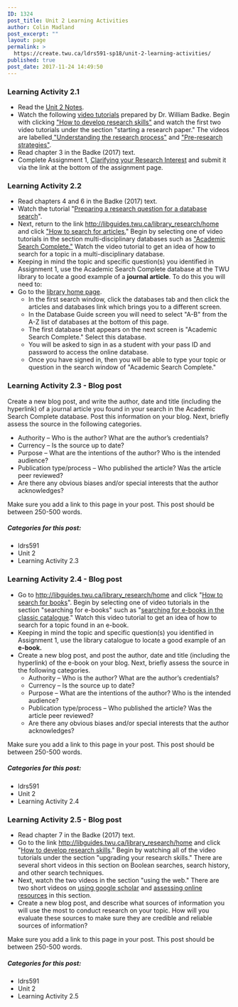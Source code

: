 ```yaml
---
ID: 1324
post_title: Unit 2 Learning Activities
author: Colin Madland
post_excerpt: ""
layout: page
permalink: >
  https://create.twu.ca/ldrs591-sp18/unit-2-learning-activities/
published: true
post_date: 2017-11-24 14:49:50
---
```

<h3>Learning Activity 2.1</h3>

<ul>
    <li>Read the <a href="https://create.twu.ca/ldrs591-sp18/unit-2-notes">Unit 2 Notes</a>.</li>
    <li>Watch the following <a href="http://libguides.twu.ca/library_research/home">video tutorials</a> prepared by Dr. William Badke. Begin with clicking <a href="http://libguides.twu.ca/c.php?g=284762&amp;p=3191885">"How to develop research skills"</a> and watch the first two video tutorials under the section "starting a research paper." The videos are labelled<a href="https://vimeo.com/160913559/eeb081c04e"> "Understanding the research process"</a> and <a href="https://vimeo.com/160925544/a3ea2bace3">"Pre-research strategies"</a>.</li>
    <li>Read chapter 3 in the Badke (2017) text.</li>
    <li>Complete Assignment 1, <a href="https://create.twu.ca/ldrs591-sp18/clarifying-your-research-interest-2/">Clarifying your Research Interest</a> and submit it via the link at the bottom of the assignment page.</li>
</ul>

<h3>Learning Activity 2.2</h3>

<ul>
    <li>Read chapters 4 and 6 in the Badke (2017) text.</li>
    <li>Watch the tutorial "<a href="https://vimeo.com/161998287/7661f12293">Preparing a research question for a database search</a>".</li>
    <li>Next, return to the link <a href="http://libguides.twu.ca/library_research/home">http://libguides.twu.ca/library_research/home</a> and click <a href="http://libguides.twu.ca/library_research/articles">"How to search for articles.</a>" Begin by selecting one of video tutorials in the section multi-disciplinary databases such as <a href="https://vimeo.com/160918763/913f61489b">"Academic Search Complete."</a> Watch the video tutorial to get an idea of how to search for a topic in a multi-disciplinary database.</li>
    <li>Keeping in mind the topic and specific question(s) you identified in Assignment 1, use the Academic Search Complete database at the TWU library to locate a good example of a <strong>journal article</strong>. To do this you will need to:</li>
    <li>Go to the <a href="https://www.twu.ca/library">library home page</a>.
<ul>
    <li>In the first search window, click the databases tab and then click the articles and databases link which brings you to a different screen.</li>
    <li>In the Database Guide screen you will need to select "A-B" from the A-Z list of databases at the bottom of this page.</li>
    <li>The first database that appears on the next screen is "Academic Search Complete." Select this database.</li>
    <li>You will be asked to sign in as a student with your pass ID and password to access the online database.</li>
    <li>Once you have signed in, then you will be able to type your topic or question in the search window of "Academic Search Complete."</li>
</ul>
</li>
</ul>

<h3>Learning Activity 2.3 - Blog post</h3>

Create a new blog post, and write the author, date and title (including the hyperlink) of a journal article you found in your search in the Academic Search Complete database. Post this information on your blog. Next, briefly assess the source in the following categories.

<ul>
    <li>Authority – Who is the author? What are the author’s credentials?</li>
    <li>Currency – Is the source up to date?</li>
    <li>Purpose – What are the intentions of the author? Who is the intended audience?</li>
    <li>Publication type/process – Who published the article? Was the article peer reviewed?</li>
    <li>Are there any obvious biases and/or special interests that the author acknowledges?</li>
</ul>

Make sure you add a link to this page in your post. This post should be between 250-500 words.

<h5>Categories for this post:</h5>

<ul>
    <li>ldrs591</li>
    <li>Unit 2</li>
    <li>Learning Activity 2.3</li>
</ul>

<h3>Learning Activity 2.4 - Blog post</h3>

<ul>
    <li>Go to <a href="http://libguides.twu.ca/library_research/home">http://libguides.twu.ca/library_research/home</a> and click "<a href="http://libguides.twu.ca/library_research/books">How to search for books</a>". Begin by selecting one of video tutorials in the section "searching for e-books" such as "<a href="https://vimeo.com/164163119/b24ecb42e6">searching for e-books in the classic catalogue</a>." Watch this video tutorial to get an idea of how to search for a topic found in an e-book.</li>
    <li>Keeping in mind the topic and specific question(s) you identified in Assignment 1, use the library catalogue to locate a good example of an <strong>e-book.</strong></li>
    <li>Create a new blog post, and post the author, date and title (including the hyperlink) of the e-book on your blog. Next, briefly assess the source in the following categories.
<ul>
    <li>Authority – Who is the author? What are the author’s credentials?</li>
    <li>Currency – Is the source up to date?</li>
    <li>Purpose – What are the intentions of the author? Who is the intended audience?</li>
    <li>Publication type/process – Who published the article? Was the article peer reviewed?</li>
    <li>Are there any obvious biases and/or special interests that the author acknowledges?</li>
</ul>
</li>
</ul>

Make sure you add a link to this page in your post. This post should be between 250-500 words.

<h5>Categories for this post:</h5>

<ul>
    <li>ldrs591</li>
    <li>Unit 2</li>
    <li>Learning Activity 2.4</li>
</ul>

<h3>Learning Activity 2.5 - Blog post</h3>

<ul>
    <li>Read chapter 7 in the Badke (2017) text.</li>
    <li>Go to the link <a href="http://libguides.twu.ca/library_research/home">http://libguides.twu.ca/library_research/home</a> and click "<a href="http://libguides.twu.ca/library_research/skills">How to develop research skills</a>." Begin by watching all of the video tutorials under the section "upgrading your research skills." There are several short videos in this section on Boolean searches, search history, and other search techniques.</li>
    <li>Next, watch the two videos in the section "using the web." There are two short videos on <a href="https://vimeo.com/160915822/0661b2b1c2">using google scholar</a> and <a href="https://vimeo.com/162602381/1b0d684fb6">assessing online resources</a> in this section.</li>
    <li>Create a new blog post, and describe what sources of information you will use the most to conduct research on your topic. How will you evaluate these sources to make sure they are credible and reliable sources of information?</li>
</ul>

Make sure you add a link to this page in your post. This post should be between 250-500 words.

<h5>Categories for this post:</h5>

<ul>
    <li>ldrs591</li>
    <li>Unit 2</li>
    <li>Learning Activity 2.5</li>
</ul>